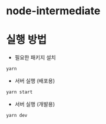 # node-intermediate

# 실행 방법

- 필요한 패키지 설치

```sh
yarn
```

- 서버 실행 (배포용)
```sh
yarn start
```

- 서버 실행 (개발용)
```sh
yarn dev
```